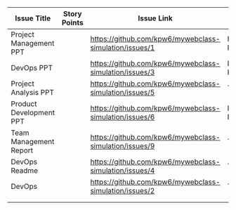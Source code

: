 | Issue Title             | Story Points | Issue Link                                              | Status      | Assigned To | Assigned On | Completed | Category | Notes |
|-------------------------|--------------|---------------------------------------------------------|-------------|-------------|-------------|-----------|----------|-------|
| Project Management PPT  |              | https://github.com/kpw6/mywebclass-simulation/issues/1  | In Progress | Kevin       | 3/21/2023   |           | PM       |       |
| DevOps PPT              |              | https://github.com/kpw6/mywebclass-simulation/issues/3  | In Progress | Gabe        | 3/21/2023   |           | DOP      |       |
| Project Analysis PPT    |              | https://github.com/kpw6/mywebclass-simulation/issues/5  | To Do       | Kevin       | 3/21/2023   |           | PA       |       |
| Product Development PPT |              | https://github.com/kpw6/mywebclass-simulation/issues/6  | In Progress | Kevin       | 3/21/2023   |           | PD       |       |
| Team Management Report  |              | https://github.com/kpw6/mywebclass-simulation/issues/9  | To Do       | Kevin       | 3/21/2023   |           | TM       |       |
| DevOps Readme           |              | https://github.com/kpw6/mywebclass-simulation/issues/4  | To Do       | Gabe        | 3/21/2023   |           | DOP      |       |
| DevOps                  |              | https://github.com/kpw6/mywebclass-simulation/issues/2  | To Do       | Kevin/Gabe  | 3/21/2023   |           | DOP      |       |
|                         |              |                                                         |             |             |             |           |          |       |
|                         |              |                                                         |             |             |             |           |          |       |
